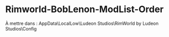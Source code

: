 # Rimworld-BobLenon-ModList-Order

À mettre dans : AppData\LocalLow\Ludeon Studios\RimWorld by Ludeon Studios\Config
